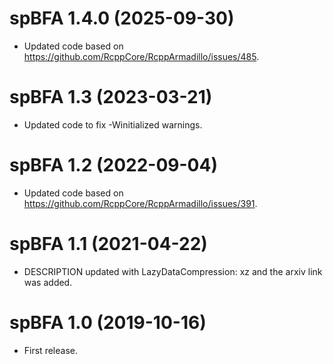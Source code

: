 # spBFA 1.4.0 (2025-09-30)

* Updated code based on https://github.com/RcppCore/RcppArmadillo/issues/485.

# spBFA 1.3 (2023-03-21)

* Updated code to fix -Winitialized warnings.

# spBFA 1.2 (2022-09-04)

* Updated code based on https://github.com/RcppCore/RcppArmadillo/issues/391.

# spBFA 1.1 (2021-04-22)

* DESCRIPTION updated with LazyDataCompression: xz and the arxiv link was added.

# spBFA 1.0 (2019-10-16)

* First release.
